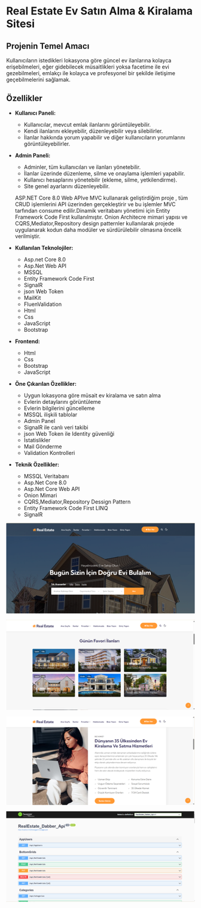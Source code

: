 # Real Estate Ev Satın Alma & Kiralama Sitesi
## Projenin Temel Amacı
Kullanıcıların istedikleri lokasyona göre güncel ev ilanlarına kolayca erişebilmeleri, eğer gidebilecek müsaitlikleri yoksa facetime ile evi gezebilmeleri, emlakçı ile kolayca ve profesyonel bir şekilde iletişime geçebilmelerini sağlamak.

## Özellikler

- **Kullanıcı Paneli:**
  - Kullanıcılar, mevcut emlak ilanlarını görüntüleyebilir.
  - Kendi ilanlarını ekleyebilir, düzenleyebilir veya silebilirler.
  - İlanlar hakkında yorum yapabilir ve diğer kullanıcıların yorumlarını görüntüleyebilirler.

- **Admin Paneli:**
  - Adminler, tüm kullanıcıları ve ilanları yönetebilir.
  - İlanlar üzerinde düzenleme, silme ve onaylama işlemleri yapabilir.
  - Kullanıcı hesaplarını yönetebilir (ekleme, silme, yetkilendirme).
  - Site genel ayarlarını düzenleyebilir.
 

  ASP.NET Core 8.0 Web APIve MVC kullanarak geliştirdiğim proje , tüm CRUD işlemlerini API üzerinden gerçekleştirir ve bu işlemler MVC tarfından consume edilir.Dinamik veritabanı yönetimi için Entity Framework 
  Code First kullanılmıştır.
  Onion Architecre mimari yapısı ve CQRS,Mediator,Repository design patternler kullanılarak projede uygulanarak kodun daha modüler ve sürdürülebilir olmasına öncelik verilmiştir.

- **Kullanılan Teknolojiler:**
  - Asp.net Core 8.0
  - Asp.Net Web API
  - MSSQL
  - Entity Framework Code First
  - SignalR
  - json Web Token
  -  MailKit
  - FluenValidation
  - Html
  - Css
  - JavaScript
  - Bootstrap

 - **Frontend:**
   - Html
   - Css
   - Bootstrap
   - JavaScript

 - **Öne Çıkarılan Özellikler:**
   - Uygun lokasyona göre müsait ev kiralama ve satın alma
   - Evlerin detaylarını görüntüleme
   - Evlerin bilgilerini güncelleme
   - MSSQL ilişkili tablolar
   - Admin Panel
   - SignalR ile canlı veri takibi
   - json Web Token ile Identity güvenliği
   - İstatislikler
   - Mail Gönderme
   - Validation Kontrolleri

 - **Teknik Özellikler:**
   - MSSQL Veritabanı
   - Asp.Net Core 8.0
   - Asp.Net Core Web API
   - Onion Mimari
   - CQRS,Mediator,Repository Dessign Pattern
   - Entity Framework Code First LINQ
   - SignalR

  ![Anasayfa Ekran Görüntüsü](https://github.com/tugbaharbii/RealEstate_Dabber_Api/blob/master/anasayfa.png?raw=true)
  
  ![Günün Favori İlanları Ekran Görüntüsü](https://github.com/tugbaharbii/RealEstate_Dabber_Api/blob/master/gununfavoriilanlari.png?raw=true)

  ![Biz Kimiz Ekran Görüsntüsü](https://github.com/tugbaharbii/RealEstate_Dabber_Api/blob/master/bizkimiz.png?raw=true)

  ![Swagger Ekran Görüntüsü](https://github.com/tugbaharbii/RealEstate_Dabber_Api/blob/master/swagger.png?raw=true)
  
